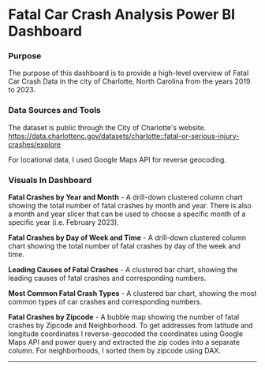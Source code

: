 # Fatal Car Crash Analysis Power BI Dashboard

### Purpose
The purpose of this dashboard is to provide a high-level overview of Fatal Car Crash Data in the city of Charlotte, North Carolina
from the years 2019 to 2023.

### Data Sources and Tools
The dataset is public through the City of Charlotte's website.
https://data.charlottenc.gov/datasets/charlotte::fatal-or-serious-injury-crashes/explore

For locational data, I used Google Maps API for reverse geocoding.

### Visuals In Dashboard
**Fatal Crashes by Year and Month** -
A drill-down clustered column chart showing the total number of fatal crashes by month and year. There is also a month and year slicer that
can be used to choose a specific month of a specific year (i.e. February 2023).

**Fatal Crashes by Day of Week and Time** -
A drill-down clustered column chart showing the total number of fatal crashes by day of the week and time. 

**Leading Causes of Fatal Crashes** -
A clustered bar chart, showing the leading causes of fatal crashes and corresponding numbers.

**Most Common Fatal Crash Types** -
A clustered bar chart, showing the most common types of car crashes and corresponding numbers.

**Fatal Crashes by Zipcode** -
A bubble map showing the number of fatal crashes by Zipcode and Neighborhood. To get addresses from latitude and longitude 
coordinates I reverse-geocoded the coordinates using Google Maps API and power query and extracted the zip codes into a separate
column. For neighborhoods, I sorted them by zipcode using DAX. 

****
